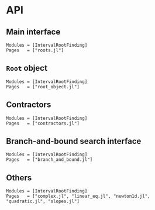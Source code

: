 # API

## Main interface

```@autodocs
Modules = [IntervalRootFinding]
Pages   = ["roots.jl"]
```

## `Root` object

```@autodocs
Modules = [IntervalRootFinding]
Pages   = ["root_object.jl"]
```

## Contractors

```@autodocs
Modules = [IntervalRootFinding]
Pages   = ["contractors.jl"]
```

## Branch-and-bound search interface

```@autodocs
Modules = [IntervalRootFinding]
Pages   = ["branch_and_bound.jl"]
```

## Others

```@autodocs
Modules = [IntervalRootFinding]
Pages   = ["complex.jl", "linear_eq.jl", "newton1d.jl", "quadratic.jl", "slopes.jl"]
```

